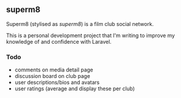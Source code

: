## superm8

Superm8 (stylised as _superm8_) is a film club social network.

This is a personal development project that I'm writing to improve my knowledge of and confidence with Laravel.

### Todo

-   comments on media detail page
-   discussion board on club page
-   user descriptions/bios and avatars
-   user ratings (average and display these per club)
